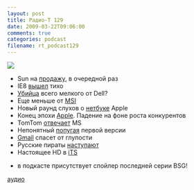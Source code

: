 ```yaml
---
layout: post
title: Радио-Т 129
date: 2009-03-22T09:06:00
comments: true
categories: podcast
filename: rt_podcast129
---
```

![](https://radio-t.com/images/radio-t/rt129.png)










- Sun на [продажу](http://www.linux.org.ru/view-message.jsp?msgid=3571479), в очередной раз
- IE8 [вышел](http://hitech.tomsk.ru/newssoftware/12045-finalnaja-versi-internet-explorer-8-oficialno.html) тихо
- [Убийца](http://www.engadget.com/2009/03/17/dell-adamo-to-also-come-in-2-699-1-4ghz-model-with-3g/) всего мелкого от Dell?
- Еще меньше от [MSI](http://hitech.tomsk.ru/newsmobile/12014-anons-netbuka-msi-wind-u110-eco.html)
- Новый раунд слухов о [нетбуке](http://www.engadget.com/2009/03/19/apple-to-partner-with-lg-on-oled-equipped-iphone-netbook/) Apple
- Конец эпохи [Apple](http://www.osnews.com/story/21148/Apple_US_Mac_Sales_Down_16_Windows_PC_Sales_up_22_). Падение на фоне роста конкурентов
- TomTom [отвечает](http://webplanet.ru/news/law/2009/03/20/tomtom_vs_microsoft.html) MS
- Непонятный [попугая](http://www.linux.org.ru/view-message.jsp?msgid=3571044) первой версии
- [Gmail](http://net.compulenta.ru/412037/) спасет от глупости
- Русские пираты [наступают](http://business.compulenta.ru/411514/)
- Настоящее HD в [iTS](http://www.crunchgear.com/2009/03/19/apple-adds-hd-to-itunes-20-for-a-movie-5-for-rental/)




* в подкасте присутствует спойлер последней серии BSG!




[аудио](http://cdn.radio-t.com/rt_podcast129.mp3)
<audio src="http://cdn.radio-t.com/rt_podcast129.mp3" preload="none"></audio>

